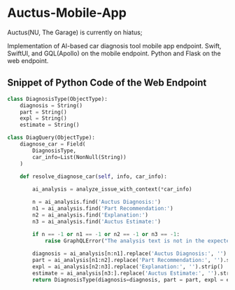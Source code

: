 # Auctus-Mobile-App

Auctus(NU, The Garage) is currently on hiatus;

Implementation of AI-based car diagnosis tool mobile app endpoint. Swift, SwiftUI, and GQL(Apollo) on the mobile endpoint. Python and Flask on the web endpoint.

## Snippet of Python Code of the Web Endpoint

```python
class DiagnosisType(ObjectType):
    diagnosis = String()
    part = String()
    expl = String()
    estimate = String()

class DiagQuery(ObjectType):
    diagnose_car = Field(
        DiagnosisType,
        car_info=List(NonNull(String))
    )

    def resolve_diagnose_car(self, info, car_info):
        
        ai_analysis = analyze_issue_with_context(*car_info)

        n = ai_analysis.find('Auctus Diagnosis:')
        n1 = ai_analysis.find('Part Recommendation:')
        n2 = ai_analysis.find('Explanation:')
        n3 = ai_analysis.find('Auctus Estimate:')

        if n == -1 or n1 == -1 or n2 == -1 or n3 == -1:
            raise GraphQLError("The analysis text is not in the expected format.")
        
        diagnosis = ai_analysis[n:n1].replace('Auctus Diagnosis:', '').strip()
        part = ai_analysis[n1:n2].replace('Part Recommendation:', '').strip()
        expl = ai_analysis[n2:n3].replace('Explanation:', '').strip()
        estimate = ai_analysis[n3:].replace('Auctus Estimate:', '').strip()
        return DiagnosisType(diagnosis=diagnosis, part = part, expl = expl, estimate=estimate)
